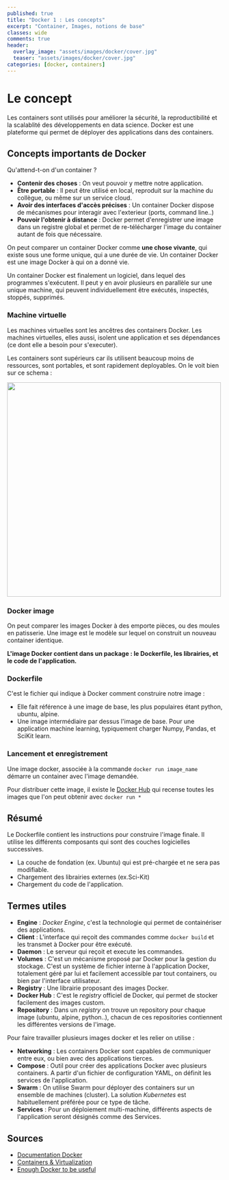 ```yaml
---
published: true
title: "Docker 1 : Les concepts"
excerpt: "Container, Images, notions de base"
classes: wide
comments: true
header:
  overlay_image: "assets/images/docker/cover.jpg"
  teaser: "assets/images/docker/cover.jpg"
categories: [docker, containers]
---
```


# Le concept

Les containers sont utilisés pour améliorer la sécurité, la reproductibilité et la scalablité des développements en data science. Docker est une plateforme qui permet de déployer des applications dans des containers.

## Concepts importants de Docker

Qu'attend-t-on d'un container ?
- **Contenir des choses** : On veut pouvoir y mettre notre application.
- **Être portable** : Il peut être utilisé en local, reproduit sur la machine du collègue, ou même sur un service cloud.
- **Avoir des interfaces d'accès précises** : Un container Docker dispose de mécanismes pour interagir avec l'exterieur (ports, command line..)
- **Pouvoir l'obtenir à distance** : Docker permet d'enregistrer une image dans un registre global et permet de re-télécharger l'image du container autant de fois que nécessaire.

On peut comparer un container Docker comme **une chose vivante**, qui existe sous une forme unique, qui a une durée de vie. Un container Docker est une image Docker à qui on a donné vie.

Un container Docker est finalement un logiciel, dans lequel des programmes s'exécutent. Il peut y en avoir plusieurs en parallèle sur une unique machine, qui peuvent individuellement être exécutés, inspectés, stoppés, supprimés.

### Machine virtuelle
Les machines virtuelles sont les ancêtres des containers Docker. Les machines virtuelles, elles aussi, isolent une application et ses dépendances (ce dont elle a besoin pour s'executer).

Les containers sont supérieurs car ils utilisent beaucoup moins de ressources, sont portables, et sont rapidement deployables. On le voit bien sur ce schema :

<img src="{{ site.url }}{{ site.baseurl }}/assets/images/docker/VM-containers.png" alt="" class="center" width="500">


### Docker image
On peut comparer les images Docker à des emporte pièces, ou des moules en patisserie. Une image est le modèle sur lequel on construit un nouveau container identique.

**L'image Docker contient dans un package : le Dockerfile, les librairies, et le code de l'application.**

### Dockerfile
C'est le fichier qui indique à Docker comment construire notre image :
- Elle fait référence à une image de base, les plus populaires étant python, ubuntu, alpine.
- Une image intermédiaire par dessus l'image de base. Pour une application machine learning, typiquement charger Numpy, Pandas, et SciKit learn.

### Lancement et enregistrement
Une image docker, associée à la commande ```docker run image_name``` démarre un container avec l'image demandée.

Pour distribuer cette image, il existe le [Docker Hub](https://hub.docker.com/) qui recense toutes les images que l'on peut obtenir avec ```docker run *```


## Résumé
Le Dockerfile contient les instructions pour construire l'image finale. Il utilise les différents composants qui sont des couches logicielles successives.

- La couche de fondation (ex. Ubuntu) qui est pré-chargée et ne sera pas modifiable.
- Chargement des librairies externes (ex.Sci-Kit)
- Chargement du code de l'application.


## Termes utiles


- **Engine** : *Docker Engine*, c'est la technologie qui permet de containériser des applications.
- **Client** : L'interface qui reçoit des commandes comme ```docker build``` et les transmet à Docker pour être exécuté.
- **Daemon** : Le serveur qui reçoit et execute les commandes.
- **Volumes** : C'est un mécanisme proposé par Docker pour la gestion du stockage. C'est un système de fichier interne à l'application Docker, totalement géré par lui et facilement accessible par tout containers, ou bien par l'interface utilisateur.
- **Registry** : Une librairie proposant des images Docker.
- **Docker Hub** : C'est le *registry* officiel de Docker, qui permet de stocker facilement des images custom.
- **Repository** : Dans un *registry* on trouve un repository pour chaque image (ubuntu, alpine, python..), chacun de ces repositories contiennent les différentes versions de l'image.

Pour faire travailler plusieurs images docker et les relier on utilise :

- **Networking** : Les containers Docker sont capables de communiquer entre eux, ou bien avec des applications tierces.
- **Compose** : Outil pour créer des applications Docker avec plusieurs containers. A partir d'un fichier de configuration YAML, on définit les services de l'application.
- **Swarm** : On utilise Swarm pour déployer des containers sur un ensemble de machines (cluster). La solution *Kubernetes* est habituellement préférée pour ce type de tâche.
- **Services** : Pour un déploiement multi-machine, différents aspects de l'application seront désignés comme des Services.


## Sources

- [Documentation Docker](https://docs.docker.com)
- [Containers & Virtualization](https://www.smartfile.com/blog/what-is-containerization-and-has-it-killed-virtualization/)
- [Enough Docker to be useful](https://towardsdatascience.com/learn-enough-docker-to-be-useful-b7ba70caeb4b)
